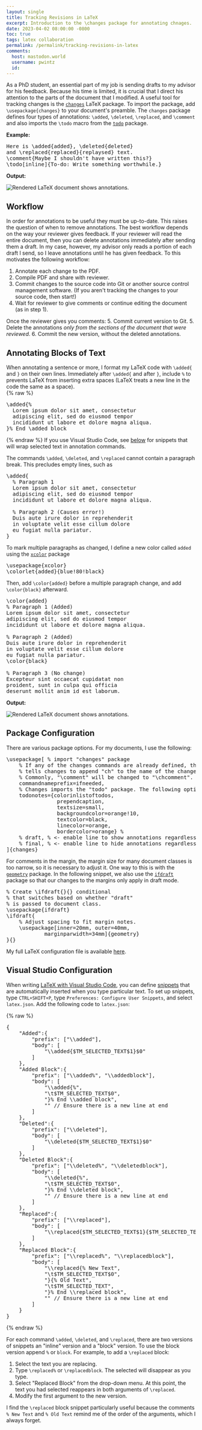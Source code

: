 ```yaml
---
layout: single
title: Tracking Revisions in LaTeX
excerpt: Introduction to the \changes package for annotating chnages.
date: 2023-04-02 08:00:00 -0800
toc: true
tags: latex collaboration
permalink: /permalink/tracking-revisions-in-latex
comments:
  host: mastodon.world
  username: pwintz
  id: 
---
```

As a PhD student, an essential part of my job is sending drafts to my advisor for his feedback. 
Because his time is limited, it is crucial that I direct his attention to the parts of the document that I modified.
A useful tool for tracking changes is the [`changes`](https://www.ctan.org/pkg/changes) LaTeX package. 
To import the package, add `\usepackage{changes}` to your document's preamble. 
The `changes` package defines four types of annotations: `\added`, `\deleted`, `\replaced`, and `\comment` and also imports the `\todo` macro from the [`todo`](https://www.ctan.org/pkg/todo) package.

**Example:**
<pre class="language-latex">Here is \added{added}, \deleted{deleted} 
and \replaced{replaced}{replaysed} text.
\comment{Maybe I shouldn't have written this?}
\todo[inline]{To-do: Write something worthwhile.}</pre>
**Output:**

![Rendered LaTeX document shows annotations.]({{page.image_path}}/changes_example.png)

## Workflow
In order for annotations to be useful they must be up-to-date.
This raises the question of when to remove annotations.
The best workflow depends on the way your reviewer gives feedback. 
If your reviewer will read the entire document, then you can delete annotations immediately after sending them a draft.
In my case, however, my advisor only reads a portion of each draft I send, so I leave annotations until he has given feedback. 
To this motivates the following workflow:
1. Annotate each change to the PDF. 
2. Compile PDF and share with reviewer.
3. Commit changes to the source code into Git or another source control management software. (If you aren't tracking the changes to your source code, then start!)
4. Wait for reviewer to give comments or continue editing the document (as in step 1).

Once the reviewer gives you comments:
5. Commit current version to Git.
5. Delete the annotations _only from the sections of the document that were reviewed_.
6. Commit the new version, without the deleted annotations.

## Annotating Blocks of Text
When annotating a sentence or more, I format my LaTeX code with `\added{` and `}` on their own lines. 
Immediately after `\added{` and after `}`, include `%` to prevents LaTeX from inserting extra spaces (LaTeX treats a new line in the code the same as a space).  
{% raw %}
<pre class="language-latex">\added{%
  Lorem ipsum dolor sit amet, consectetur 
  adipiscing elit, sed do eiusmod tempor 
  incididunt ut labore et dolore magna aliqua. 
}% End \added block
</pre>
{% endraw %}
If you use Visual Studio Code, see [below](#visual-studio-configuration) for snippets that will wrap selected text in annotation commands.

The commands `\added`, `\deleted`, and `\replaced` cannot contain a paragraph break.
This precludes empty lines, such as
<pre class="language-latex">\added{  
  % Paragraph 1
  Lorem ipsum dolor sit amet, consectetur 
  adipiscing elit, sed do eiusmod tempor 
  incididunt ut labore et dolore magna aliqua. 

  % Paragraph 2 (Causes error!)
  Duis aute irure dolor in reprehenderit 
  in voluptate velit esse cillum dolore 
  eu fugiat nulla pariatur.
}</pre>

To mark multiple paragraphs as changed, I define a new color called `added` using the [`xcolor`](https://www.ctan.org/pkg/xcolor) package
<pre class="language-latex">
\usepackage{xcolor}
\colorlet{added}{blue!80!black} 
</pre>
Then, add `\color{added}` before a multiple paragraph change, and add `\color{black}` afterward. 
<pre class="language-latex">\color{added} 
% Paragraph 1 (Added)
Lorem ipsum dolor sit amet, consectetur 
adipiscing elit, sed do eiusmod tempor 
incididunt ut labore et dolore magna aliqua. 

% Paragraph 2 (Added)
Duis aute irure dolor in reprehenderit 
in voluptate velit esse cillum dolore 
eu fugiat nulla pariatur.
\color{black} 

% Paragraph 3 (No change)
Excepteur sint occaecat cupidatat non 
proident, sunt in culpa qui officia 
deserunt mollit anim id est laborum.
</pre>
**Output:**

![Rendered LaTeX document shows annotations.]({{page.image_path}}/changes_example_multiple_paragraphs.png)
 

## Package Configuration
There are various package options. For my documents, I use the following:

<pre class="language-latex">\usepackage[ % import "changes" package
    % If any of the changes commands are already defined, then the option "commandnameprefix=ifneeded" 
    % tells changes to append "ch" to the name of the changes command in order to avoid a name collision.
    % Commonly, "\comment" will be changed to "\chcomment".
    commandnameprefix=ifneeded, 
    % Changes imports the "todo" package. The following options are passed to the "todo" package.
    todonotes={colorinlistoftodos,
                prependcaption,
                textsize=small,
                backgroundcolor=orange!10,
                textcolor=black,
                linecolor=orange,
                bordercolor=orange} % 
    % draft, % <- enable line to show annotations regardless of the document being in 'final' mode.
    % final, % <- enable line to hide annotations regardless of the document being in 'draft' mode.
]{changes}
</pre>

For comments in the margin, the margin size for many document classes is too narrow, so it is necessary to adjust it. 
One way to this is with the [`geometry`](https://www.ctan.org/pkg/geometry) package.
In the following snippet, we also use the [`ifdraft`](https://www.ctan.org/pkg/ifdraft) package so that our changes to the margins only apply in draft mode.

<pre class="language-latex">
% Create \ifdraft{}{} conditional 
% that switches based on whether "draft" 
% is passed to document class.
\usepackage{ifdraft} 
\ifdraft{
    % Adjust spacing to fit margin notes.
    \usepackage[inner=20mm, outer=40mm,
            marginparwidth=34mm]{geometry} 
}{}
</pre>

My full LaTeX configuration file is available [here](https://github.com/pwintz/hsl_templates/blob/main/pwintz_configuration.sty).

## Visual Studio Configuration

When writing [LaTeX with Visual Studio Code](https://github.com/James-Yu/LaTeX-Workshop), you can define [snippets](https://code.visualstudio.com/docs/editor/userdefinedsnippets) that are automatically inserted when you type particular text. 
To set up snippets, type `CTRL+SHIFT+P`, type `Preferences: Configure User Snippets`, and select `latex.json`. 
Add the following code to `latex.json`:

{% raw %}
<pre class="language-json">
{
	"Added":{
		"prefix": ["\\added"],
		"body": [
			"\\added{$TM_SELECTED_TEXT$1}$0"
		]
	},
	"Added Block":{
		"prefix": ["\\added%", "\\addedblock"],
		"body": [
			"\\added{%",
			"\t$TM_SELECTED_TEXT$0",
			"}% End \\added block",
			"" // Ensure there is a new line at end
		]
	},
	"Deleted":{
		"prefix": ["\\deleted"],
		"body": [
			"\\deleted{$TM_SELECTED_TEXT$1}$0"
		]
	},
	"Deleted Block":{
		"prefix": ["\\deleted%", "\\deletedblock"],
		"body": [
			"\\deleted{%",
			"\t$TM_SELECTED_TEXT$0",
			"}% End \\deleted block",
			"" // Ensure there is a new line at end
		]
	},
	"Replaced":{
		"prefix": ["\\replaced"],
		"body": [
			"\\replaced{$TM_SELECTED_TEXT$1}{$TM_SELECTED_TEXT}$0"
		]
	},
	"Replaced Block":{
		"prefix": ["\\replaced%", "\\replacedblock"],
		"body": [
			"\\replaced{% New Text",
			"\t$TM_SELECTED_TEXT$0",
			"}{% Old Text",
			"\t$TM_SELECTED_TEXT",
			"}% End \\replaced block",
			"" // Ensure there is a new line at end
		]
	}
}
</pre>
{% endraw %}

For each command `\added`, `\deleted`, and `\replaced`, there are two versions of snippets an "inline" version and a "block" version.
To use the block version append `%` or `block`.
For example, to add a `\replaced` block: 
1. Select the text you are replacing.
2. Type `\replaced%` or `\replacedblock`. The selected will disappear as you type.
3. Select "Replaced Block" from the drop-down menu. At this point, the text you had selected reappears in both arguments of `\replaced`. 
4. Modify the first argument to the new version.

I find the `\replaced` block snippet particularly useful because the comments `% New Text` and `% Old Text` remind me of the order of the arguments, which I always forget.